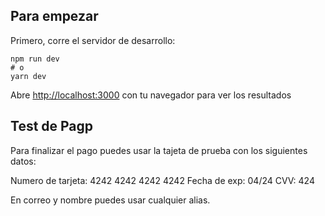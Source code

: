 ## Para empezar
Primero, corre el servidor de desarrollo:

```
npm run dev
# o
yarn dev
```

Abre [http://localhost:3000](http://localhost:3000) con tu navegador para ver los resultados

## Test de Pagp

Para finalizar el pago puedes usar la tajeta de prueba con los siguientes datos:

Numero de tarjeta:
4242 4242 4242 4242
Fecha de exp:
04/24
CVV:
424

En correo y nombre puedes usar cualquier alias.
